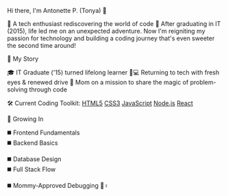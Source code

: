 Hi there, I'm Antonette P. (Tonya) 👋

🌻 A tech enthusiast rediscovering the world of code 🌻 
After graduating in IT (2015), life led me on an unexpected adventure. Now I'm reigniting my passion for technology and building a coding journey that's even sweeter the second time around!


🧩 My Story

🎓 IT Graduate ('15) turned lifelong learner
👩💻 Returning to tech with fresh eyes & renewed drive
👶 Mom on a mission to share the magic of problem-solving through code

🛠️ Current Coding Toolkit:
[HTML5](https://img.shields.io/badge/-HTML5-E34F26?style=flat&logo=html5&logoColor=white)
[CSS3](https://img.shields.io/badge/-CSS3-1572B6?style=flat&logo=css3)
[JavaScript](https://img.shields.io/badge/-JavaScript-F7DF1E?style=flat&logo=javascript&logoColor=black)
[Node.js](https://img.shields.io/badge/-Node.js-339933?style=flat&logo=node.js&logoColor=white)
[React](https://img.shields.io/badge/-React-61DAFB?style=flat&logo=react&logoColor=black)

🌱 Growing In

◼️ Frontend Fundamentals  
◼️ Backend Basics

◼️ Database Design        
◼️ Full Stack Flow

◼️ Mommy-Approved Debugging 🦸♀️
